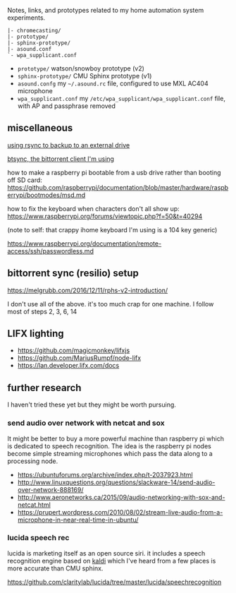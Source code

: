 
Notes, links, and prototypes related to my home automation system experiments.

```
|- chromecasting/
|- prototype/
|- sphinx-prototype/
|- asound.conf
`- wpa_supplicant.conf
```

* `prototype/` watson/snowboy prototype (v2)
* `sphinx-prototype/` CMU Sphinx prototype (v1)
* `asound.confg`  my `~/.asound.rc` file, configured to use MXL AC404 microphone
* `wpa_supplicant.conf` my `/etc/wpa_supplicant/wpa_supplicant.conf` file, with AP and passphrase removed


## miscellaneous
[using rsync to backup to an external drive](http://serverfault.com/questions/25329/using-rsync-to-backup-to-an-external-drive)

[btsync, the bittorrent client I'm using](https://itunes.apple.com/us/app/bittorrent-sync-file-transfer/id665156116)

how to make a raspberry pi bootable from a usb drive rather than booting off SD card: https://github.com/raspberrypi/documentation/blob/master/hardware/raspberrypi/bootmodes/msd.md

how to fix the keyboard when characters don't all show up: https://www.raspberrypi.org/forums/viewtopic.php?f=50&t=40294

(note to self: that crappy ihome keyboard I'm using is a 104 key generic)

https://www.raspberrypi.org/documentation/remote-access/ssh/passwordless.md

## bittorrent sync (resilio) setup

https://melgrubb.com/2016/12/11/rphs-v2-introduction/

I don't use all of the above. it's too much crap for one machine. I follow most of steps 2, 3, 6, 14


## LIFX lighting

* https://github.com/magicmonkey/lifxjs
* https://github.com/MariusRumpf/node-lifx
* https://lan.developer.lifx.com/docs


## further research

I haven't tried these yet but they might be worth pursuing.


### send audio over network with netcat and sox
It might be better to buy a more powerful machine than raspberry pi which is dedicated to speech recognition.
The idea is the raspberry pi nodes become simple streaming microphones which pass the data along to a processing node. 

* https://ubuntuforums.org/archive/index.php/t-2037923.html
* http://www.linuxquestions.org/questions/slackware-14/send-audio-over-network-888169/
* http://www.aeronetworks.ca/2015/09/audio-networking-with-sox-and-netcat.html
* https://prupert.wordpress.com/2010/08/02/stream-live-audio-from-a-microphone-in-near-real-time-in-ubuntu/


### lucida speech rec

lucida is marketing itself as an open source siri. it includes a speech recognition engine based on [kaldi](https://github.com/kaldi-asr/kaldi)
which I've heard from a few places is more accurate than CMU sphinx.

https://github.com/claritylab/lucida/tree/master/lucida/speechrecognition


